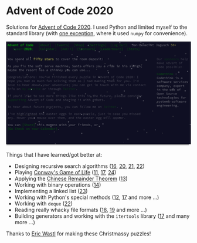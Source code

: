 # Advent of Code 2020

Solutions for [Advent of Code 2020](https://adventofcode.com/2020). I used Python and limited myself to the standard library (with [one exception](./day_20), where it used `numpy` for convenience).

![Advent of Code 2020](./gg.png)

Things that I have learned/got better at:

* Designing recursive search algorithms ([16](./day_16), [20](./day_20), [21](./day_21), [22](./day_22))
* Playing [Conway's Game of Life](https://en.wikipedia.org/wiki/Conway%27s_Game_of_Life) ([11](./day_11), [17](./day_17), [24](./day_24))
* Applying the [Chinese Remainder Theorem](https://en.wikipedia.org/wiki/Chinese_remainder_theorem) ([13](./day_13))
* Working with binary operations ([14](./day_14))
* Implementing a linked list ([23](./day_23))
* Working with Python's special methods ([12](./day_12), [17](./day_17) and more ...)
* Working with `deque` ([22](./day_22))
* Reading really whacky file formats ([18](./day_18), [19](./day_19) and more ...)
* Building generators and working with the `itertools` library ([17](./day_17) and many more ...)

Thanks to [Eric Wastl](https://github.com/topaz) for making these Christmassy puzzles!


